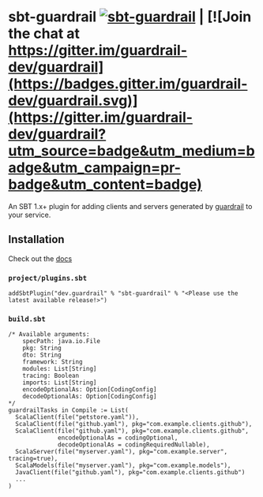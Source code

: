 sbt-guardrail [![sbt-guardrail](https://maven-badges.herokuapp.com/maven-central/dev.guardrail/sbt-guardrail/badge.svg)](https://search.maven.org/search?q=g:dev.guardrail%20a:sbt-guardrail) | [![Join the chat at https://gitter.im/guardrail-dev/guardrail](https://badges.gitter.im/guardrail-dev/guardrail.svg)](https://gitter.im/guardrail-dev/guardrail?utm_source=badge&utm_medium=badge&utm_campaign=pr-badge&utm_content=badge)
=============


An SBT 1.x+ plugin for adding clients and servers generated by [guardrail](https://github.com/guardrail-dev/guardrail) to your service.

Installation
------------

Check out the [docs](https://github.com/guardrail-dev/guardrail/blob/master/docs/plugins/sbt.md)

### `project/plugins.sbt`
```
addSbtPlugin("dev.guardrail" % "sbt-guardrail" % "<Please use the latest available release!>")
```

### `build.sbt`
```
/* Available arguments:
    specPath: java.io.File
    pkg: String
    dto: String
    framework: String
    modules: List[String]
    tracing: Boolean
    imports: List[String]
    encodeOptionalAs: Option[CodingConfig]
    decodeOptionalAs: Option[CodingConfig]
*/
guardrailTasks in Compile := List(
  ScalaClient(file("petstore.yaml")),
  ScalaClient(file("github.yaml"), pkg="com.example.clients.github"),
  ScalaClient(file("github.yaml"), pkg="com.example.clients.github", 
              encodeOptionalAs = codingOptional,
              decodeOptionalAs = codingRequiredNullable),
  ScalaServer(file("myserver.yaml"), pkg="com.example.server", tracing=true),
  ScalaModels(file("myserver.yaml"), pkg="com.example.models"),
  JavaClient(file("github.yaml"), pkg="com.example.clients.github")
  ...
)
```
